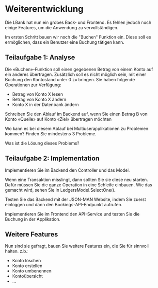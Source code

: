 # Weiterentwicklung

Die LBank hat nun ein grobes Back- und Frontend. Es fehlen jedoch noch einige Features, um die Anwendung zu vervollständigen. 

Im ersten Schritt bauen wir noch die "Buchen" Funktion ein. Diese soll es ermöglichen, dass ein Benutzer eine Buchung tätigen kann.

## Teilaufgabe 1: Analyse

Die «Buchen»-Funktion soll einen gegebenen Betrag von einem Konto auf ein anderes übertragen. Zusätzlich soll es nicht möglich sein, mit einer Buchung den Kontostand unter 0 zu bringen. Sie haben folgende Operationen zur
Verfügung:
- Betrag von Konto X lesen
- Betrag von Konto X ändern
- Konto X in der Datenbank ändern

Schreiben Sie den Ablauf im Backend auf, wenn Sie einen Betrag B von Konto «Quelle» auf Konto «Ziel» übertragen möchten

Wo kann es bei diesem Ablauf bei Multiuserapplikationen zu Problemen kommen? Finden Sie mindestens 3 Probleme.

Was ist die Lösung dieses Problems?

## Teilaufgabe 2: Implementation

Implementieren Sie im Backend den Controller und das Model.

Wenn eine Transaktion misslingt, dann sollten Sie sie diese neu starten. Dafür müssen Sie die ganze Operation in eine Schleife einbauen. Wie das gemacht wird, sehen Sie in LedgersModel.SelectOne().

Testen Sie das Backend mit der JSON-MAN Website, indem Sie zuerst einloggen und dann den Bookings-API-Endpunkt aufrufen.

Implementieren Sie im Frontend den API-Service und testen Sie die Buchung in der Applikation.

## Weitere Features

Nun sind sie gefragt, bauen Sie weitere Features ein, die Sie für sinnvoll halten.
z.b.:
- Konto löschen
- Konto erstellen
- Konto umbenennen
- Kontoübersicht
- ...